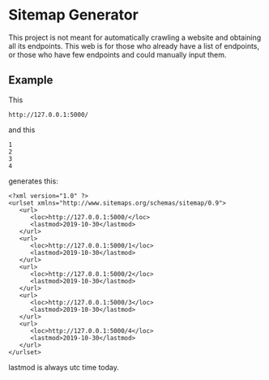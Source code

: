 # Sitemap Generator
This project is not meant for automatically crawling a website and obtaining all its endpoints. This web is for those who already have a list of endpoints, or those who have few endpoints and could manually input them. 
## Example
This
```
http://127.0.0.1:5000/
```
and this
```
1
2
3
4
```
generates this:
```
<?xml version="1.0" ?>
<urlset xmlns="http://www.sitemaps.org/schemas/sitemap/0.9">
   <url>
      <loc>http://127.0.0.1:5000/</loc>
      <lastmod>2019-10-30</lastmod>
   </url>
   <url>
      <loc>http://127.0.0.1:5000/1</loc>
      <lastmod>2019-10-30</lastmod>
   </url>
   <url>
      <loc>http://127.0.0.1:5000/2</loc>
      <lastmod>2019-10-30</lastmod>
   </url>
   <url>
      <loc>http://127.0.0.1:5000/3</loc>
      <lastmod>2019-10-30</lastmod>
   </url>
   <url>
      <loc>http://127.0.0.1:5000/4</loc>
      <lastmod>2019-10-30</lastmod>
   </url>
</urlset>
```
lastmod is always utc time today.
